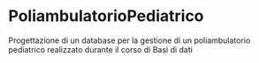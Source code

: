 # PoliambulatorioPediatrico
Progettazione di un database per la gestione di un poliambulatorio pediatrico realizzato durante il corso di Basi di dati

